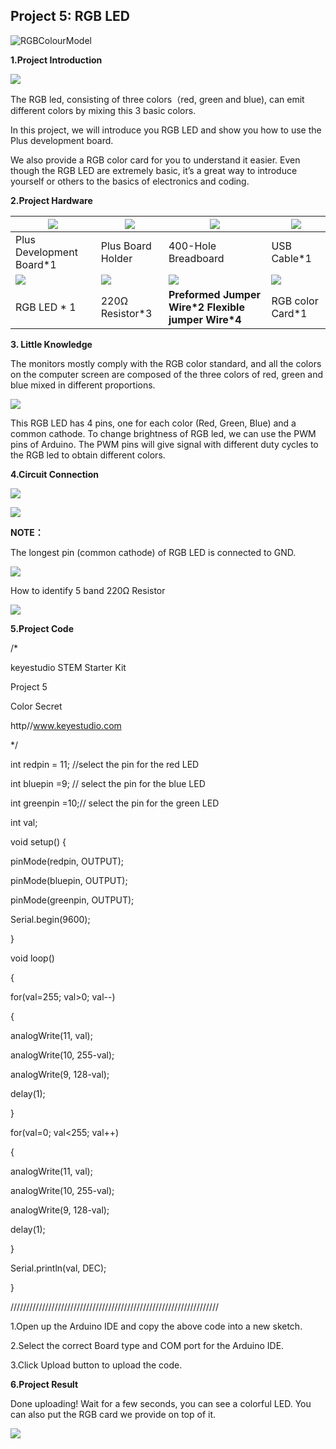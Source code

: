 ## Project 5: RGB LED

![RGBColourModel](media/8bf1339719a922f2fbc1e01a4347b4ab.png)

**1.Project Introduction**

![](media/94bdff69e438989d8e0934e57f2e5c00.png)

The RGB led, consisting of three colors（red, green and blue), can emit
different colors by mixing this 3 basic colors.

In this project, we will introduce you RGB LED and show you how to use the Plus
development board.

We also provide a RGB color card for you to understand it easier. Even though
the RGB LED are extremely basic, it’s a great way to introduce yourself or
others to the basics of electronics and coding.

**2.Project Hardware**

| ![](media/f4146601f8c339ab8dd8d809dd8f2a6f.png) | ![](media/51bae5ab9f402a181a081ac1ec81100a.png) | ![](media/35972a8b4cf504ddf9a7b03f46dce974.png)            | ![](media/1896ff0625b4ab1415733f26319421bb.png) |
|-------------------------------------------------|-------------------------------------------------|------------------------------------------------------------|-------------------------------------------------|
| Plus Development Board\*1                       | Plus Board Holder                               | 400-Hole Breadboard                                        | USB Cable\*1                                    |
| ![](media/574f3afaec1576479eeb1f55c18eb371.png) | ![](media/098a2730d0b0a2a4b2079e0fc87fd38b.png) | ![](media/bf491799b5b3d9949f2315abf1bc8f79.png)            | ![](media/73ea4b87dfb6156e5c07b618567a3a51.png) |
| RGB LED \* 1                                    |  220Ω Resistor\*3                               | **Preformed Jumper Wire\*2** **Flexible jumper Wire\*4**   | RGB color Card\*1                               |

**3. Little Knowledge**

The monitors mostly comply with the RGB color standard, and all the colors on
the computer screen are composed of the three colors of red, green and blue
mixed in different proportions.

![](media/5a0792145e8a7d9038bf9de389d75fc6.png)

This RGB LED has 4 pins, one for each color (Red, Green, Blue) and a common
cathode. To change brightness of RGB led, we can use the PWM pins of Arduino.
The PWM pins will give signal with different duty cycles to the RGB led to
obtain different colors.

**4.Circuit Connection**

![](media/12f140a4a18bfe6a05c1bc0d251ff4e3.emf)

![](media/7cfb653a97f0e9a7d333833a30d26139.png)

**NOTE：**

The longest pin (common cathode) of RGB LED is connected to GND.

![](media/1584356c63bf99934ae0810ee02dced3.png)

How to identify 5 band 220Ω Resistor

![](media/55c0199544e9819328f6d5778f10d7d0.png)

**5.Project Code**

/\*

keyestudio STEM Starter Kit

Project 5

Color Secret

http//www.keyestudio.com

\*/

int redpin = 11; //select the pin for the red LED

int bluepin =9; // select the pin for the blue LED

int greenpin =10;// select the pin for the green LED

int val;

void setup() {

pinMode(redpin, OUTPUT);

pinMode(bluepin, OUTPUT);

pinMode(greenpin, OUTPUT);

Serial.begin(9600);

}

void loop()

{

for(val=255; val\>0; val--)

{

analogWrite(11, val);

analogWrite(10, 255-val);

analogWrite(9, 128-val);

delay(1);

}

for(val=0; val\<255; val++)

{

analogWrite(11, val);

analogWrite(10, 255-val);

analogWrite(9, 128-val);

delay(1);

}

Serial.println(val, DEC);

}

//////////////////////////////////////////////////////////////////

1.Open up the Arduino IDE and copy the above code into a new sketch.

2.Select the correct Board type and COM port for the Arduino IDE.

3.Click Upload button to upload the code.

**6.Project Result**

Done uploading! Wait for a few seconds, you can see a colorful LED. You can also
put the RGB card we provide on top of it.

![](media/7843f9f20b2d6f7334f2f885d00c8d43.png)

